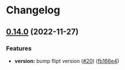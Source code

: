 # Changelog

## [0.14.0](https://github.com/flipt-io/helm-charts/compare/flipt-0.13.0...flipt-v0.14.0) (2022-11-27)


### Features

* **version:** bump flipt version ([#20](https://github.com/flipt-io/helm-charts/issues/20)) ([fb166e4](https://github.com/flipt-io/helm-charts/commit/fb166e4c7b9bba35313308fea40ae2dad920d790))
